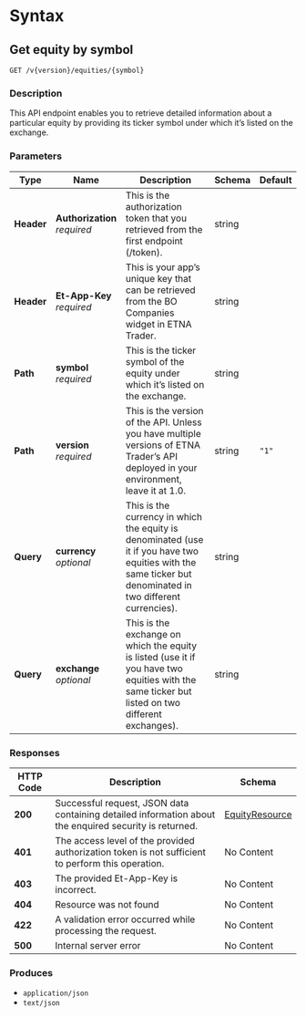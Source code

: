 # Syntax

## Get equity by symbol

```
GET /v{version}/equities/{symbol}
```

### Description

This API endpoint enables you to retrieve detailed information about a particular equity by providing its ticker symbol under which it’s listed on the exchange.

### Parameters

| Type       | Name                                                         | Description                                                                                                                                                 | Schema | Default |
| ---------- | ------------------------------------------------------------ | ----------------------------------------------------------------------------------------------------------------------------------------------------------- | ------ | ------- |
| **Header** | <p><strong>Authorization</strong>  <br><em>required</em></p> | This is the authorization token that you retrieved from the first endpoint (/token).                                                                        | string |         |
| **Header** | <p><strong>Et-App-Key</strong>  <br><em>required</em></p>    | This is your app’s unique key that can be retrieved from the BO Companies widget in ETNA Trader.                                                            | string |         |
| **Path**   | <p><strong>symbol</strong>  <br><em>required</em></p>        | This is the ticker symbol of the equity under which it’s listed on the exchange.                                                                            | string |         |
| **Path**   | <p><strong>version</strong>  <br><em>required</em></p>       | This is the version of the API. Unless you have multiple versions of ETNA Trader’s API deployed in your environment, leave it at 1.0.                       | string | `"1"`   |
| **Query**  | <p><strong>currency</strong>  <br><em>optional</em></p>      | This is the currency in which the equity is denominated (use it if you have two equities with the same ticker but denominated in two different currencies). | string |         |
| **Query**  | <p><strong>exchange</strong>  <br><em>optional</em></p>      | This is the exchange on which the equity is listed (use it if you have two equities with the same ticker but listed on two different exchanges).            | string |         |

### Responses

| HTTP Code | Description                                                                                            | Schema                                                            |
| --------- | ------------------------------------------------------------------------------------------------------ | ----------------------------------------------------------------- |
| **200**   | Successful request, JSON data containing detailed information about the enquired security is returned. | [EquityResource](securities\_getequitybysymbol.md#equityresource) |
| **401**   | The access level of the provided authorization token is not sufficient to perform this operation.      | No Content                                                        |
| **403**   | The provided Et-App-Key is incorrect.                                                                  | No Content                                                        |
| **404**   | Resource was not found                                                                                 | No Content                                                        |
| **422**   | A validation error occurred while processing the request.                                              | No Content                                                        |
| **500**   | Internal server error                                                                                  | No Content                                                        |

### Produces

* `application/json`
* `text/json`
